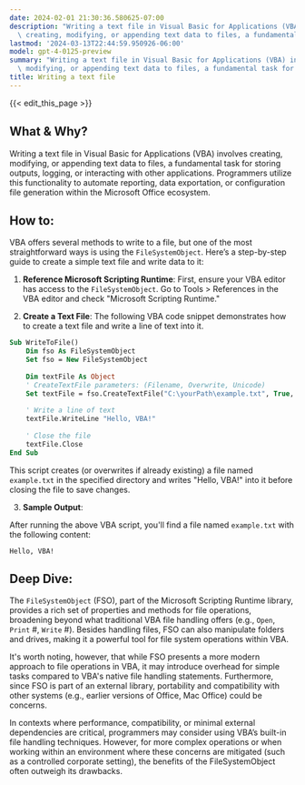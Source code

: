 ```yaml
---
date: 2024-02-01 21:30:36.580625-07:00
description: "Writing a text file in Visual Basic for Applications (VBA) involves\
  \ creating, modifying, or appending text data to files, a fundamental task for storing\u2026"
lastmod: '2024-03-13T22:44:59.950926-06:00'
model: gpt-4-0125-preview
summary: "Writing a text file in Visual Basic for Applications (VBA) involves creating,\
  \ modifying, or appending text data to files, a fundamental task for storing\u2026"
title: Writing a text file
---
```


{{< edit_this_page >}}

## What & Why?

Writing a text file in Visual Basic for Applications (VBA) involves creating, modifying, or appending text data to files, a fundamental task for storing outputs, logging, or interacting with other applications. Programmers utilize this functionality to automate reporting, data exportation, or configuration file generation within the Microsoft Office ecosystem.

## How to:

VBA offers several methods to write to a file, but one of the most straightforward ways is using the `FileSystemObject`. Here’s a step-by-step guide to create a simple text file and write data to it:

1. **Reference Microsoft Scripting Runtime**: First, ensure your VBA editor has access to the `FileSystemObject`. Go to Tools > References in the VBA editor and check "Microsoft Scripting Runtime."

2. **Create a Text File**: The following VBA code snippet demonstrates how to create a text file and write a line of text into it.

```vb
Sub WriteToFile()
    Dim fso As FileSystemObject
    Set fso = New FileSystemObject
    
    Dim textFile As Object
    ' CreateTextFile parameters: (Filename, Overwrite, Unicode)
    Set textFile = fso.CreateTextFile("C:\yourPath\example.txt", True, False)
    
    ' Write a line of text
    textFile.WriteLine "Hello, VBA!"
    
    ' Close the file
    textFile.Close
End Sub
```

This script creates (or overwrites if already existing) a file named `example.txt` in the specified directory and writes "Hello, VBA!" into it before closing the file to save changes.

3. **Sample Output**:

After running the above VBA script, you'll find a file named `example.txt` with the following content:

```
Hello, VBA!
```

## Deep Dive:

The `FileSystemObject` (FSO), part of the Microsoft Scripting Runtime library, provides a rich set of properties and methods for file operations, broadening beyond what traditional VBA file handling offers (e.g., `Open`, `Print` #, `Write` #). Besides handling files, FSO can also manipulate folders and drives, making it a powerful tool for file system operations within VBA.

It's worth noting, however, that while FSO presents a more modern approach to file operations in VBA, it may introduce overhead for simple tasks compared to VBA's native file handling statements. Furthermore, since FSO is part of an external library, portability and compatibility with other systems (e.g., earlier versions of Office, Mac Office) could be concerns.

In contexts where performance, compatibility, or minimal external dependencies are critical, programmers may consider using VBA’s built-in file handling techniques. However, for more complex operations or when working within an environment where these concerns are mitigated (such as a controlled corporate setting), the benefits of the FileSystemObject often outweigh its drawbacks.
